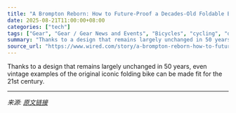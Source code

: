```yaml
---
title: "A Brompton Reborn: How to Future-Proof a Decades-Old Foldable Bike"
date: 2025-08-21T11:00:00+08:00
categories: ["tech"]
tags: ["Gear", "Gear / Gear News and Events", "Bicycles", "cycling", "design", "Classic Upgrade"]
summary: "Thanks to a design that remains largely unchanged in 50 years, even vintage examples of the original iconic folding bike can be made fit for the 21st century."
source_url: "https://www.wired.com/story/a-brompton-reborn-how-to-future-proof-a-decades-old-foldable-bike/"
---
```


Thanks to a design that remains largely unchanged in 50 years, even vintage examples of the original iconic folding bike can be made fit for the 21st century.

---

*来源: [原文链接](https://www.wired.com/story/a-brompton-reborn-how-to-future-proof-a-decades-old-foldable-bike/)*
